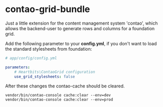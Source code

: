 contao-grid-bundle
===================

Just a little extension for the content management system 'contao', which allows the backend-user to generate rows and columns for a foundation grid.

Add the following parameter to your **config.yml**, if you don't want to load the standard stylesheets from foundation:
```yaml
# app/config/config.yml

parameters:
    # Heartbits\ContaoGrid configuration
    use_grid_stylesheets: false
```

After these changes the contao-cache should be cleared.
```
vendor/bin/contao-console cache:clear --env=dev
vendor/bin/contao-console cache:clear --env=prod
```